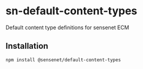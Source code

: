 # sn-default-content-types
Default content type definitions for sensenet ECM

## Installation

```shell
npm install @sensenet/default-content-types
```
